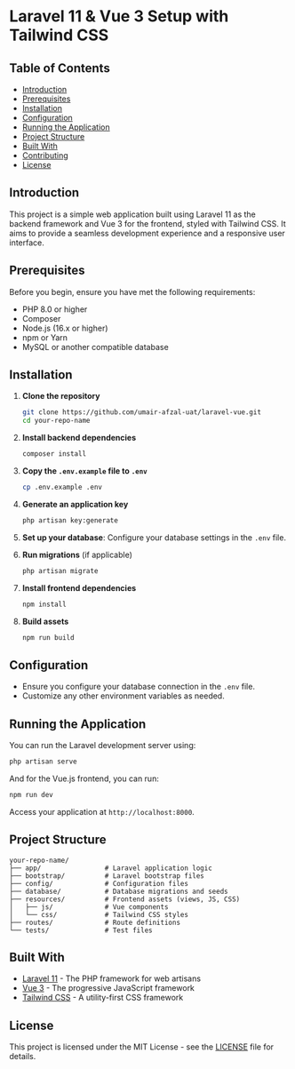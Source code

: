 # Laravel 11 & Vue 3 Setup with Tailwind CSS

## Table of Contents

-   [Introduction](#introduction)
-   [Prerequisites](#prerequisites)
-   [Installation](#installation)
-   [Configuration](#configuration)
-   [Running the Application](#running-the-application)
-   [Project Structure](#project-structure)
-   [Built With](#built-with)
-   [Contributing](#contributing)
-   [License](#license)

## Introduction

This project is a simple web application built using Laravel 11 as the backend framework and Vue 3 for the frontend, styled with Tailwind CSS. It aims to provide a seamless development experience and a responsive user interface.

## Prerequisites

Before you begin, ensure you have met the following requirements:

-   PHP 8.0 or higher
-   Composer
-   Node.js (16.x or higher)
-   npm or Yarn
-   MySQL or another compatible database

## Installation

1. **Clone the repository**

    ```bash
    git clone https://github.com/umair-afzal-uat/laravel-vue.git
    cd your-repo-name
    ```

2. **Install backend dependencies**

    ```bash
    composer install
    ```

3. **Copy the `.env.example` file to `.env`**

    ```bash
    cp .env.example .env
    ```

4. **Generate an application key**

    ```bash
    php artisan key:generate
    ```

5. **Set up your database**: Configure your database settings in the `.env` file.

6. **Run migrations** (if applicable)

    ```bash
    php artisan migrate
    ```

7. **Install frontend dependencies**

    ```bash
    npm install
    ```

8. **Build assets**
    ```bash
    npm run build
    ```

## Configuration

-   Ensure you configure your database connection in the `.env` file.
-   Customize any other environment variables as needed.

## Running the Application

You can run the Laravel development server using:

```bash
php artisan serve
```

And for the Vue.js frontend, you can run:

```bash
npm run dev
```

Access your application at `http://localhost:8000`.

## Project Structure

```
your-repo-name/
├── app/                # Laravel application logic
├── bootstrap/          # Laravel bootstrap files
├── config/             # Configuration files
├── database/           # Database migrations and seeds
├── resources/          # Frontend assets (views, JS, CSS)
│   ├── js/             # Vue components
│   └── css/            # Tailwind CSS styles
├── routes/             # Route definitions
└── tests/              # Test files
```

## Built With

-   [Laravel 11](https://laravel.com) - The PHP framework for web artisans
-   [Vue 3](https://vuejs.org) - The progressive JavaScript framework
-   [Tailwind CSS](https://tailwindcss.com) - A utility-first CSS framework

## License

This project is licensed under the MIT License - see the [LICENSE](LICENSE) file for details.
